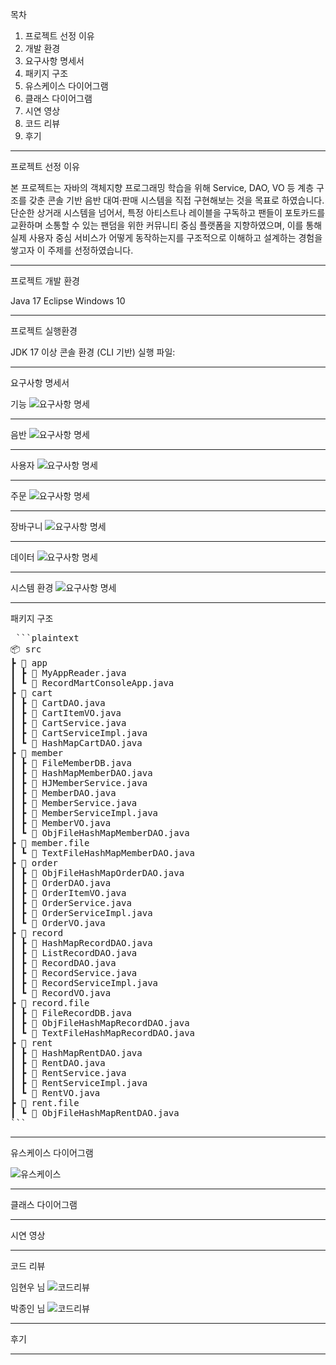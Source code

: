 목차

1. 프로젝트 선정 이유
2. 개발 환경
3. 요구사항 명세서
4. 패키지 구조
5. 유스케이스 다이어그램
6. 클래스 다이어그램
7. 시연 영상
8. 코드 리뷰
9. 후기

---

프로젝트 선정 이유

본 프로젝트는 자바의 객체지향 프로그래밍 학습을 위해 Service, DAO, VO 등 계층 구조를 갖춘 콘솔 기반 음반 대여·판매 시스템을 직접 구현해보는 것을 목표로 하였습니다. 단순한 상거래 시스템을 넘어서, 특정 아티스트나 레이블을 구독하고 팬들이 포토카드를 교환하며 소통할 수 있는 팬덤을 위한 커뮤니티 중심 플랫폼을 지향하였으며, 이를 통해 실제 사용자 중심 서비스가 어떻게 동작하는지를 구조적으로 이해하고 설계하는 경험을 쌓고자 이 주제를 선정하였습니다.

---

프로젝트 개발 환경

Java 17
Eclipse
Windows 10

---

프로젝트 실행환경

JDK 17 이상
콘솔 환경 (CLI 기반)
실행 파일: 

---

요구사항 명세서


기능
![요구사항 명세](images/화면%20캡처%202025-06-29%20142929.png)

---


음반
![요구사항 명세](images/화면%20캡처%202025-06-29%20143020.png)

---


사용자
![요구사항 명세](images/화면%20캡처%202025-06-29%20143120.png)

---


주문
![요구사항 명세](images/화면%20캡처%202025-06-29%20143144.png)

---


장바구니
![요구사항 명세](images/화면%20캡처%202025-06-29%20143203.png)

---


데이터
![요구사항 명세](images/화면%20캡처%202025-06-29%20143237.png)

---


시스템 환경
![요구사항 명세](images/화면%20캡처%202025-06-29%20143303.png)

---

패키지 구조

<pre> ```plaintext
📦 src
┣ 📁 app
┃ ┣ 📄 MyAppReader.java
┃ ┗ 📄 RecordMartConsoleApp.java
┣ 📁 cart
┃ ┣ 📄 CartDAO.java
┃ ┣ 📄 CartItemVO.java
┃ ┣ 📄 CartService.java
┃ ┣ 📄 CartServiceImpl.java
┃ ┗ 📄 HashMapCartDAO.java
┣ 📁 member
┃ ┣ 📄 FileMemberDB.java
┃ ┣ 📄 HashMapMemberDAO.java
┃ ┣ 📄 HJMemberService.java
┃ ┣ 📄 MemberDAO.java
┃ ┣ 📄 MemberService.java
┃ ┣ 📄 MemberServiceImpl.java
┃ ┣ 📄 MemberVO.java
┃ ┗ 📄 ObjFileHashMapMemberDAO.java
┣ 📁 member.file
┃ ┗ 📄 TextFileHashMapMemberDAO.java
┣ 📁 order
┃ ┣ 📄 ObjFileHashMapOrderDAO.java
┃ ┣ 📄 OrderDAO.java
┃ ┣ 📄 OrderItemVO.java
┃ ┣ 📄 OrderService.java
┃ ┣ 📄 OrderServiceImpl.java
┃ ┗ 📄 OrderVO.java
┣ 📁 record
┃ ┣ 📄 HashMapRecordDAO.java
┃ ┣ 📄 ListRecordDAO.java
┃ ┣ 📄 RecordDAO.java
┃ ┣ 📄 RecordService.java
┃ ┣ 📄 RecordServiceImpl.java
┃ ┗ 📄 RecordVO.java
┣ 📁 record.file
┃ ┣ 📄 FileRecordDB.java
┃ ┣ 📄 ObjFileHashMapRecordDAO.java
┃ ┗ 📄 TextFileHashMapRecordDAO.java
┣ 📁 rent
┃ ┣ 📄 HashMapRentDAO.java
┃ ┣ 📄 RentDAO.java
┃ ┣ 📄 RentService.java
┃ ┣ 📄 RentServiceImpl.java
┃ ┗ 📄 RentVO.java
┣ 📁 rent.file
┃ ┗ 📄 ObjFileHashMapRentDAO.java
``` </pre>

---

유스케이스 다이어그램

![유스케이스](images/화면%20캡처%202025-06-29%20145042.png)

---

클래스 다이어그램

---

시연 영상

---

코드 리뷰

임현우 님
![코드리뷰](images/화면%20캡처%202025-06-29%20152254.png)

박종인 님
![코드리뷰](images/화면%20캡처%202025-06-29%20152413.png)

---

후기

---
